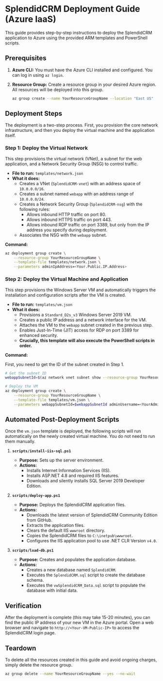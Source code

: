 # SplendidCRM Deployment Guide (Azure IaaS)

This guide provides step-by-step instructions to deploy the SplendidCRM application to Azure using the provided ARM templates and PowerShell scripts.

##  Prerequisites

1.  **Azure CLI:** You must have the Azure CLI installed and configured. You can log in using `az login`.
2.  **Resource Group:** Create a resource group in your desired Azure region. All resources will be deployed into this group.

    ```bash
    az group create --name YourResourceGroupName --location "East US"
    ```

## Deployment Steps

The deployment is a two-step process. First, you provision the core network infrastructure, and then you deploy the virtual machine and the application itself.

### Step 1: Deploy the Virtual Network

This step provisions the virtual network (VNet), a subnet for the web application, and a Network Security Group (NSG) to control traffic.

-   **File to run:** `templates/network.json`
-   **What it does:**
    -   Creates a VNet (`SplendidCRM-vnet`) with an address space of `10.0.0.0/16`.
    -   Creates a subnet named `webapp` with an address range of `10.0.0.0/24`.
    -   Creates a Network Security Group (`SplendidCRM-nsg`) with the following rules:
        -   Allows inbound HTTP traffic on port 80.
        -   Allows inbound HTTPS traffic on port 443.
        -   Allows inbound RDP traffic on port 3389, but only from the IP address you specify during deployment.
    -   Associates the NSG with the `webapp` subnet.

**Command:**

```bash
az deployment group create \
    --resource-group YourResourceGroupName \
    --template-file templates/network.json \
    --parameters adminIpAddress=<Your.Public.IP.Address>
```

### Step 2: Deploy the Virtual Machine and Application

This step provisions the Windows Server VM and automatically triggers the installation and configuration scripts after the VM is created.

-   **File to run:** `templates/vm.json`
-   **What it does:**
    -   Provisions a `Standard_D2s_v3` Windows Server 2019 VM.
    -   Creates a public IP address and a network interface for the VM.
    -   Attaches the VM to the `webapp` subnet created in the previous step.
    -   Enables Just-In-Time (JIT) access for RDP on port 3389 for enhanced security.
    -   **Crucially, this template will also execute the PowerShell scripts in order.**

**Command:**

First, you need to get the ID of the subnet created in Step 1.

```bash
# Get the subnet ID
webappSubnetId=$(az network vnet subnet show --resource-group YourResourceGroupName --vnet-name SplendidCRM-vnet --name webapp --query id -o tsv)

# Deploy the VM
az deployment group create \
    --resource-group YourResourceGroupName \
    --template-file templates/vm.json \
    --parameters webappSubnetId=$webappSubnetId adminUsername=<YourAdminUsername> adminPassword=<YourSecurePassword>
```

## Automated Post-Deployment Scripts

Once the `vm.json` template is deployed, the following scripts will run automatically on the newly created virtual machine. You do not need to run them manually.

1.  **`scripts/install-iis-sql.ps1`**
    -   **Purpose:** Sets up the server environment.
    -   **Actions:**
        -   Installs Internet Information Services (IIS).
        -   Installs ASP.NET 4.8 and required IIS features.
        -   Downloads and silently installs SQL Server 2019 Developer Edition.

2.  **`scripts/deploy-app.ps1`**
    -   **Purpose:** Deploys the SplendidCRM application files.
    -   **Actions:**
        -   Downloads the latest version of SplendidCRM Community Edition from GitHub.
        -   Extracts the application files.
        -   Clears the default IIS `wwwroot` directory.
        -   Copies the SplendidCRM files to `C:\inetpub\wwwroot`.
        -   Configures the IIS application pool to use .NET CLR Version `v4.0`.

3.  **`scripts/load-db.ps1`**
    -   **Purpose:** Creates and populates the application database.
    -   **Actions:**
        -   Creates a new database named `SplendidCRM`.
        -   Executes the `SplendidCRM.sql` script to create the database schema.
        -   Executes the `vwSplendidCRM_Data.sql` script to populate the database with initial data.

## Verification

After the deployment is complete (this may take 15-20 minutes), you can find the public IP address of your new VM in the Azure portal. Open a web browser and navigate to `http://<Your-VM-Public-IP>` to access the SplendidCRM login page.

## Teardown

To delete all the resources created in this guide and avoid ongoing charges, simply delete the resource group.

```bash
az group delete --name YourResourceGroupName --yes --no-wait
```
